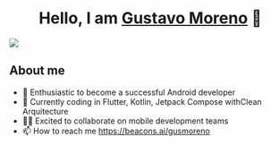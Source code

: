 <div align="center">
<h1 align="center">Hello, I am <a href="https://aristi.dev">Gustavo Moreno</a> 👋</h1>
</div>
<img src="https://i.postimg.cc/nLxQzL1V/bee2.png">

## About me
- 🚀 Enthusiastic to become a successful Android developer
- 📲 Currently coding in Flutter, Kotlin, Jetpack Compose withClean Arquitecture
- 🧑‍💻 Excited to collaborate on mobile development teams
- 📫 How to reach me https://beacons.ai/gusmoreno


